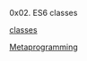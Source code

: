 0x02. ES6 classes

[classes](https://developer.mozilla.org/en-US/docs/Web/JavaScript/Reference/Classes)

[Metaprogramming](https://www.keithcirkel.co.uk/metaprogramming-in-es6-symbols/#symbolspecies)
